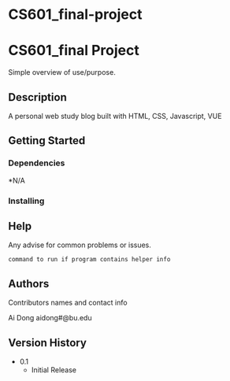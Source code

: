 # CS601_final-project

# CS601_final Project

Simple overview of use/purpose.

## Description

A personal web study blog built with HTML, CSS, Javascript, VUE

## Getting Started

### Dependencies

*N/A

### Installing

## Help

Any advise for common problems or issues.
```
command to run if program contains helper info
```

## Authors

Contributors names and contact info

Ai Dong
aidong#@bu.edu

## Version History
* 0.1
    * Initial Release
